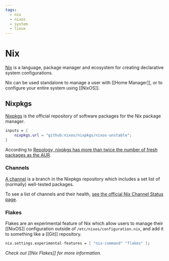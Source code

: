 ```yaml
---
tags:
  - nix
  - nixos
  - system
  - linux
---
```

# Nix

[Nix](https://nix.dev/tutorials/nix-language.html) is a language, package manager and ecosystem for creating declarative system configurations.

Nix can be used standalone to manage a user with [[Home Manager]], or to configure your entire  system using [[NixOS]].

## Nixpkgs

[Nixpkgs](https://github.com/nixos/nixpkgs) is the official repository of software packages for the Nix package manager.

```nix
inputs = {
	nixpkgs.url = "github:nixos/nixpkgs/nixos-unstable";
}
```

According to [Repology, nixpkgs has more than twice the number of fresh packages as the AUR](https://repology.org/repositories/graphs).

### Channels

[A channel](https://nixos.wiki/wiki/Nix_channels) is a branch in the Nixpkgs repository which includes a set list of (normally) well-tested packages.

To see a list of channels and their health, [see the official Nix Channel Status page](https://status.nixos.org/).

### Flakes

Flakes are an experimental feature of Nix which allow users to manage their [[NixOS]] configuration outside of `/etc/nixos/configuration.nix`, and add it to something like a [[Git]] repository.

```nix
nix.settings.experimental-features = [ "nix-command" "flakes" ];
```

*Check out [[Nix Flakes]] for more information.*